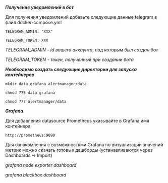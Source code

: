 ***Получение уведомлений в бот***

Для получения уведомлений добавьте следующие данные telegram в файл docker-compose.yml

``TELEGRAM_ADMIN: "XXX"``

``TELEGRAM_TOKEN: XXX``

*TELEGRAM_ADMIN - id вашего аккаунта, под которым был создан бот*

*TELEGRAM_TOKEN - токен, полученный при создании бота*

***Необходимо создать следующие директории для запуска контейнеров***

``mkdir data grafana alertmanager/data``

``chmod 775 data grafana``

``chmod 777 alertmanager/data``

***Grafana***

Для добавления datasource Prometheus указывайте в Grafana имя контейнера

``http://prometheus:9090``

Для ознакомления с возможностями Grafana по визуализации значений метрик можно скачать готовые дашборды (устанавливаются через Dashboards -> Import)

*grafana node exporter dashboard*

*grafana blackbox dashboard*

